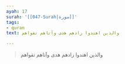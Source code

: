 ```yaml
---
ayah: 17
surah: '[[047-Surah|سورة]]'
tags:
- quran
text: والذين اهتدوا زادهم هدى وآتاهم تقواهم

---
```

> والذين اهتدوا زادهم هدى وآتاهم تقواهم
